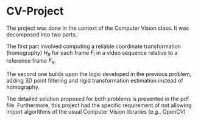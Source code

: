 # CV-Project

The project was done in the context of the Computer Vision class. It was decomposed into two parts. 

The first part involved computing a reliable coordinate transformation (homography) $H_R$ for each frame $F_i$ in a video sequence relative to a reference frame $F_R$.

The second one builds upon the logic developed in the previous problem, adding 3D point filtering and rigid transformation estimation instead of homography. 

The detailed solution proposed for both problems is presented in the pdf file. Furthermore, this project had the specific requirement of not allowing import algorithms of the usual Computer Vision libraries (e.g., OpenCV)